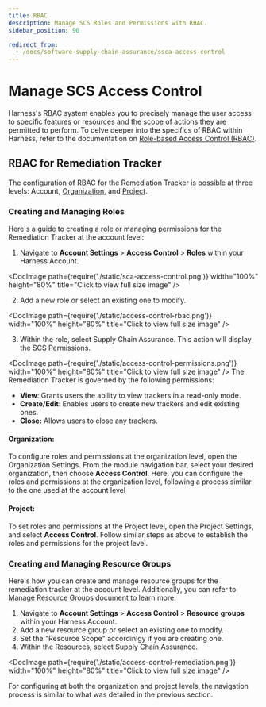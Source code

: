 ```yaml
---
title: RBAC
description: Manage SCS Roles and Permissions with RBAC.
sidebar_position: 90

redirect_from:
  - /docs/software-supply-chain-assurance/ssca-access-control
---
```


# Manage SCS Access Control

Harness's RBAC system enables you to precisely manage the user access to specific features or resources and the scope of actions they are permitted to perform. To delve deeper into the specifics of RBAC within Harness, refer to the documentation on [Role-based Access Control (RBAC)](https://developer.harness.io/docs/platform/role-based-access-control/rbac-in-harness/).


## RBAC for Remediation Tracker

The configuration of RBAC for the Remediation Tracker is possible at three levels: Account, [Organization](/docs/software-supply-chain-assurance/settings/rbac#organization), and [Project](/docs/software-supply-chain-assurance/settings/rbac#project).

### Creating and Managing Roles

Here's a guide to creating a role or managing permissions for the Remediation Tracker at the account level:



1. Navigate to **Account Settings** > **Access Control** > **Roles** within your Harness Account.


<DocImage path={require('./static/sca-access-control.png')} width="100%" height="80%" title="Click to view full size image" />

2. Add a new role or select an existing one to modify.


<DocImage path={require('./static/access-control-rbac.png')} width="100%" height="80%" title="Click to view full size image" />


3. Within the role, select Supply Chain Assurance. This action will display the SCS Permissions.


<DocImage path={require('./static/access-control-permissions.png')} width="100%" height="80%" title="Click to view full size image" />
The Remediation Tracker is governed by the following permissions:



* **View**: Grants users the ability to view trackers in a read-only mode.
* **Create/Edit**: Enables users to create new trackers and edit existing ones.
* **Close:** Allows users to close any trackers.


#### **Organization**: 

To configure roles and permissions at the organization level, open the Organization Settings. From the module navigation bar, select your desired organization, then choose **Access Control**. Here, you can configure the roles and permissions at the organization level, following a process similar to the one used at the account level

#### **Project**: 
To set roles and permissions at the Project level, open the Project Settings, and select **Access Control**. Follow similar steps as above to establish the roles and permissions for the project level.

### Creating and Managing Resource Groups

Here's how you can create and manage resource groups for the remediation tracker at the account level. Additionally,  you can refer to [Manage Resource Groups](https://developer.harness.io/docs/platform/role-based-access-control/add-resource-groups/) document to learn more.

1. Navigate to **Account Settings** > **Access Control** > **Resource groups** within your Harness Account.
2. Add a new resource group or select an existing one to modify.
3. Set the "Resource Scope" accordinlgy if you are creating one.
4. Within the Resources, select Supply Chain Assurance.


<DocImage path={require('./static/access-control-remediation.png')} width="100%" height="80%" title="Click to view full size image" />

For configuring at both the organization and project levels, the navigation process is similar to what was detailed in the previous section.